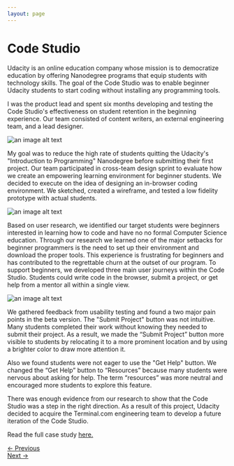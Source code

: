 ```yaml
---
layout: page
---
```



# Code Studio

Udacity is an online education company whose mission is to democratize education by offering Nanodegree programs that equip students with technology skills. The goal of the Code Studio was to enable beginner Udacity students to start coding without installing any programming tools.

I was the product lead and spent six months developing and testing the Code Studio's effectiveness on student retention in the beginning experience. Our team consisted of content writers, an external engineering team, and a lead designer.

![an image alt text](https://cdn-images-1.medium.com/max/1600/1*DCTAcQoOW90yDoj04eWgLA@2x.jpeg)

My goal was to reduce the high rate of students quitting the Udacity's "Introduction to Programming" Nanodegree before submitting their first project. Our team participated in cross-team design sprint to evaluate how we create an empowering learning environment for beginner students. We decided to execute on the idea of designing an in-browser coding environment. We sketched, created a wireframe, and tested a low fidelity prototype with actual students.

![an image alt text]({{base.siteurl}}/assets/img/codestudio1.jpeg)

Based on user research, we identified our target students were beginners interested in learning how to code and have no no formal Computer Science education. Through our research we learned one of the major setbacks for beginner programmers is the need to set up their environment and download the proper tools. This experience is frustrating for beginners and has contributed to the regrettable churn at the outset of our program. To support beginners, we developed three main user journeys within the Code Studio. Students could write code in the browser, submit a project, or get help from a mentor all within a single view.

![an image alt text](https://cdn-images-1.medium.com/max/1600/1*4j0gkICAXNvpIGeUZIEAjQ.gif)

We gathered feedback from usability testing and found a two major pain points in the beta version. The "Submit Project" button was not intuitive. Many students completed their work without knowing they needed to submit their project. As a result, we made the “Submit Project” button more visible to students by relocating it to a more prominent location and by using a brighter color to draw more attention it.

Also we found students were not eager to use the "Get Help" button. We changed the “Get Help” button to “Resources” because many students were nervous about asking for help. The term “resources” was more neutral and encouraged more students to explore this feature.

There was enough evidence from our research to show that the Code Studio was a step in the right direction. As a result of this project, Udacity decided to acquire the Terminal.com engineering team to develop a future iteration of the Code Studio.

Read the full case study <a href="https://medium.com/@gyang925/creating-the-code-studio-c46f04051945" target="_blank">here. </a>

<div class="clearfix mxn2 container-sm mt4">
  <div class="col col-6">
    <a href="/projects/designsystem"> ← Previous </a>
  </div>

  <div class="col col-6 right-align">
    <a href="/projects/scholarships"> Next → </a>
  </div>
</div>
